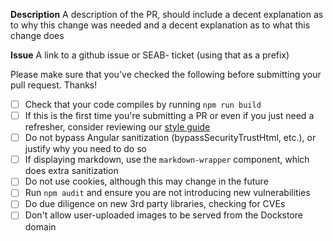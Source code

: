 **Description**
A description of the PR, should include a decent explanation as to why this change was needed and a decent explanation as to what this change does

**Issue**
A link to a github issue or SEAB- ticket (using that as a prefix)

Please make sure that you've checked the following before submitting your pull request. Thanks!

- [ ] Check that your code compiles by running `npm run build`
- [ ] If this is the first time you're submitting a PR or even if you just need a refresher, consider reviewing our [style guide](https://github.com/dockstore/dockstore/wiki/Dockstore-Frontend-Opinionated-Style-Guide#pr-checklist)
- [ ] Do not bypass Angular sanitization (bypassSecurityTrustHtml, etc.), or justify why you need to do so
- [ ] If displaying markdown, use the `markdown-wrapper` component, which does extra sanitization
- [ ] Do not use cookies, although this may change in the future
- [ ] Run `npm audit` and ensure you are not introducing new vulnerabilities
- [ ] Do due diligence on new 3rd party libraries, checking for CVEs
- [ ] Don't allow user-uploaded images to be served from the Dockstore domain
